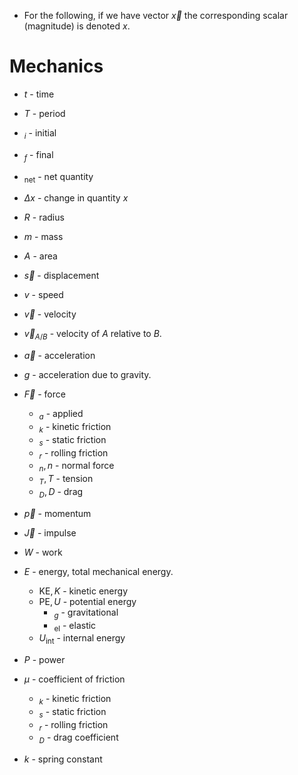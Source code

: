 * For the following, if we have vector $\vec{x}$ the corresponding scalar (magnitude) is denoted $x$.  
# Mechanics
* $t$ - time
* $T$ - period

* $_i$ - initial
* $_f$ - final
* $_\text{net}$ - net quantity 
* $\Delta x$ - change in quantity $x$

* $R$ - radius
* $m$ - mass
* $A$ - area

* $\vec{s}$ - displacement
* $v$ - speed
* $\vec{v}$ - velocity
* $\vec{v}_{A/B}$ - velocity of $A$ relative to $B$. 
* $\vec{a}$ - acceleration
* $g$ - acceleration due to gravity.
* $\vec{F}$ - force
	* $_a$ - applied
	* $_k$ - kinetic friction
	* $_s$ - static friction
	* $_r$ - rolling friction 
	* $_n, n$ - normal force
	* $_T, T$ - tension
	* $_D, D$ - drag
* $\vec{p}$ - momentum
* $\vec{J}$ - impulse
* $W$ - work
* $E$ - energy, total mechanical energy.
	* $\text{KE}, K$ - kinetic energy
	* $\text{PE}, U$ - potential energy
		* $_g$ - gravitational
		* $_\text{el}$ - elastic
	* $U_\text{int}$ - internal energy
* $P$ - power

* $\mu$ - coefficient of friction 
	* $_k$ - kinetic friction
	* $_s$ - static friction
	* $_{r}$ - rolling friction 
	* $_D$ - drag coefficient 
* $k$ - spring constant